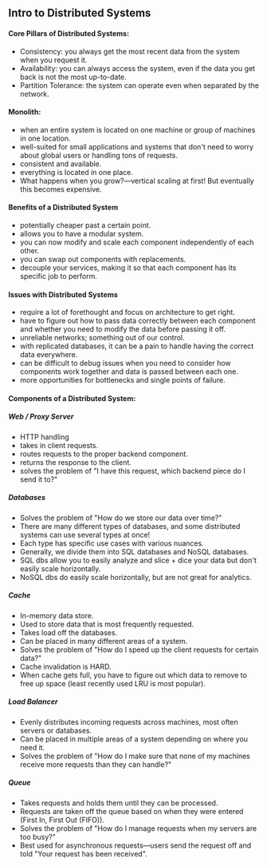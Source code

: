 ## Intro to Distributed Systems

#### Core Pillars of Distributed Systems:

* Consistency: you always get the most recent data from the system when you request it.
* Availability: you can always access the system, even if the data you get back is not the most up-to-date.
* Partition Tolerance: the system can operate even when separated by the network.

#### Monolith:

* when an entire system is located on one machine or group of machines in one location.
* well-suited for small applications and systems that don't need to worry about global users or handling tons of requests.
* consistent and available.
* everything is located in one place.
* What happens when you grow?—vertical scaling at first! But eventually this becomes expensive.

#### Benefits of a Distributed System

* potentially cheaper past a certain point.
* allows you to have a modular system.
* you can now modify and scale each component independently of each other.
* you can swap out components with replacements.
* decouple your services, making it so that each component has its specific job to perform.

#### Issues with Distributed Systems

* require a lot of forethought and focus on architecture to get right.
* have to figure out how to pass data correctly between each component and whether you need to modify the data before passing it off.
* unreliable networks; something out of our control.
* with replicated databases, it can be a pain to handle having the correct data everywhere.
* can be difficult to debug issues when you need to consider how components work together and data is passed between each one.
* more opportunities for bottlenecks and single points of failure.

#### Components of a Distributed System:

##### Web / Proxy Server

* HTTP handling
* takes in client requests.
* routes requests to the proper backend component.
* returns the response to the client.
* solves the problem of "I have this request, which backend piece do I send it to?"

##### Databases

* Solves the problem of "How do we store our data over time?"
* There are many different types of databases, and some distributed systems can use several types at once!
* Each type has specific use cases with various nuances.
* Generally, we divide them into SQL databases and NoSQL databases.
* SQL dbs allow you to easily analyze and slice + dice your data but don't easily scale horizontally.
* NoSQL dbs do easily scale horizontally, but are not great for analytics.

##### Cache

* In-memory data store.
* Used to store data that is most frequently requested.
* Takes load off the databases.
* Can be placed in many different areas of a system.
* Solves the problem of "How do I speed up the client requests for certain data?"
* Cache invalidation is HARD.
* When cache gets full, you have to figure out which data to remove to free up space (least recently used LRU is most popular).

##### Load Balancer

* Evenly distributes incoming requests across machines, most often servers or databases.
* Can be placed in multiple areas of a system depending on where you need it.
* Solves the problem of "How do I make sure that none of my machines receive more requests than they can handle?"

##### Queue

* Takes requests and holds them until they can be processed.
* Requests are taken off the queue based on when they were entered (First In, First Out (FIFO)).
* Solves the problem of "How do I manage requests when my servers are too busy?"
* Best used for asynchronous requests—users send the request off and told "Your request has been received".